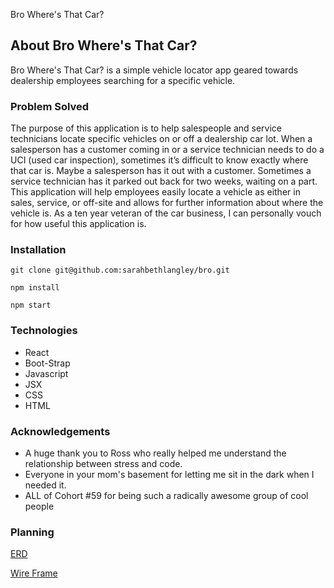 Bro Where's That Car?

## About Bro Where's That Car?

Bro Where's That Car? is a simple vehicle locator app geared towards dealership employees searching for a specific vehicle.

### Problem Solved 

The purpose of this application is to help salespeople and service technicians locate specific vehicles on or off a dealership car lot.  When a salesperson has a customer coming in or a service technician needs to do a UCI (used car inspection), sometimes it’s difficult to know exactly where that car is.  Maybe a salesperson has it out with a customer.  Sometimes a service technician has it parked out back for two weeks, waiting on a part.  This application will help employees easily locate a vehicle as either in sales, service, or off-site and allows for further information about where the vehicle is.  As a ten year veteran of the car business, I can personally vouch for how useful this application is.

### Installation

```git clone git@github.com:sarahbethlangley/bro.git```

```npm install```

```npm start```

### Technologies

- React
- Boot-Strap
- Javascript
- JSX
- CSS
- HTML

### Acknowledgements

- A huge thank you to Ross who really helped me understand the relationship between stress and code. 
- Everyone in your mom's basement for letting me sit in the dark when I needed it.
- ALL of Cohort #59 for being such a radically awesome group of cool people  

### Planning

[ERD](https://drawsql.app/teams/sarah-beths-team/diagrams/bro-where-s-that-car)

[Wire Frame](https://sketchboard.me/XDvmRm6HyJr)
